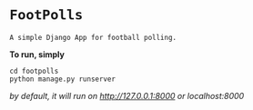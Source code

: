 # `FootPolls`

`A simple Django App for football polling.`

**To run, simply**
```
cd footpolls
python manage.py runserver
```
*by default, it will run on http://127.0.0.1:8000 or localhost:8000*
